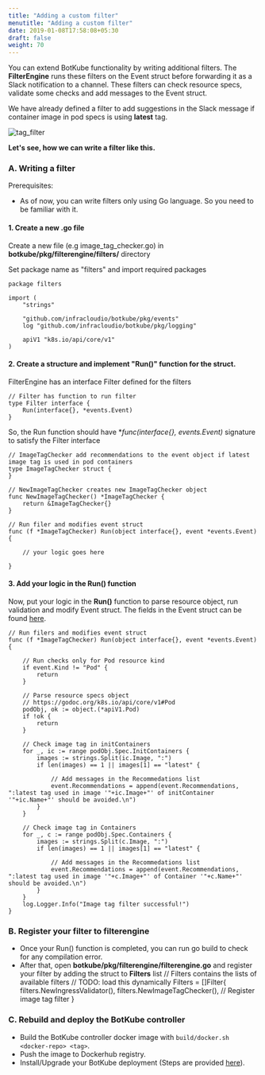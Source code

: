 ```yaml
---
title: "Adding a custom filter"
menutitle: "Adding a custom filter"
date: 2019-01-08T17:58:08+05:30
draft: false
weight: 70
---
```


You can extend BotKube functionality by writing additional filters. The **FilterEngine** runs these filters on the Event struct before forwarding it as a Slack notification to a channel. These filters can check resource specs, validate some checks and add messages to the Event struct. 

We have already defined a filter to add suggestions in the Slack message if container image in pod specs is using **latest** tag.

![tag_filter](/images/tag_filter.png)

**Let's see, how we can write a filter like this.**

### A. Writing a filter
Prerequisites:

- As of now, you can write filters only using Go language. So you need to be familiar with it.

#### 1. Create a new .go file
Create a new file (e.g image_tag_checker.go) in **botkube/pkg/filterengine/filters/** directory

Set package name as "filters" and import required packages

```
package filters

import (
	"strings"

	"github.com/infracloudio/botkube/pkg/events"
	log "github.com/infracloudio/botkube/pkg/logging"

	apiV1 "k8s.io/api/core/v1"
)
```

#### 2. Create a structure and implement "Run()" function for the struct.

FilterEngine has an interface Filter defined for the filters

```
// Filter has function to run filter
type Filter interface {
	Run(interface{}, *events.Event)
}
```
So, the Run function should have **func(interface{}, *events.Event)** signature to satisfy the Filter interface

```
// ImageTagChecker add recommendations to the event object if latest image tag is used in pod containers
type ImageTagChecker struct {
}

// NewImageTagChecker creates new ImageTagChecker object
func NewImageTagChecker() *ImageTagChecker {
	return &ImageTagChecker{}
}

// Run filer and modifies event struct
func (f *ImageTagChecker) Run(object interface{}, event *events.Event) {

	// your logic goes here

}
```

#### 3. Add your logic in the Run() function
Now, put your logic in the **Run()** function to parse resource object, run validation and modify Event struct. The fields in the Event struct can be found [here](https://github.com/infracloudio/botkube/blob/master/pkg/events/events.go#L31).
```
// Run filers and modifies event struct
func (f *ImageTagChecker) Run(object interface{}, event *events.Event) {

	// Run checks only for Pod resource kind
	if event.Kind != "Pod" {
		return
	}

	// Parse resource specs object
	// https://godoc.org/k8s.io/api/core/v1#Pod
	podObj, ok := object.(*apiV1.Pod)
	if !ok {
		return
	}

	// Check image tag in initContainers
	for _, ic := range podObj.Spec.InitContainers {
		images := strings.Split(ic.Image, ":")
		if len(images) == 1 || images[1] == "latest" {

			// Add messages in the Recommedations list
			event.Recommendations = append(event.Recommendations, ":latest tag used in image '"+ic.Image+"' of initContainer '"+ic.Name+"' should be avoided.\n")
		}
	}

	// Check image tag in Containers
	for _, c := range podObj.Spec.Containers {
		images := strings.Split(c.Image, ":")
		if len(images) == 1 || images[1] == "latest" {

			// Add messages in the Recommedations list
			event.Recommendations = append(event.Recommendations, ":latest tag used in image '"+c.Image+"' of Container '"+c.Name+"' should be avoided.\n")
		}
	}
	log.Logger.Info("Image tag filter successful!")
}
```
### B. Register your filter to filterengine

- Once your Run() function is completed, you can run go build to check for any compilation error.
- After that, open **botkube/pkg/filterengine/filterengine.go** and register your filter by adding the struct to **Filters** list
	// Filters contains the lists of available filters
	// TODO: load this dynamically
	Filters = []Filter{
		filters.NewIngressValidator(),
		filters.NewImageTagChecker(),   // Register image tag filter
}

### C. Rebuild and deploy the BotKube controller

- Build the BotKube controller docker image with `build/docker.sh <docker-repo> <tag>`.
- Push the image to Dockerhub registry.
- Install/Upgrade your BotKube deployment (Steps are provided [here](/installation)).
